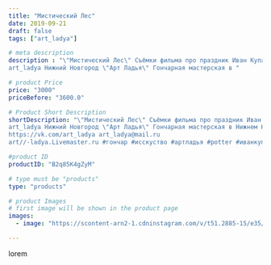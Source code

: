 ```yaml
---
title: "Мистический Лес"
date: 2019-09-21
draft: false
tags: ["art_ladya"]

# meta description
description : "\"Мистический Лес\" Съёмки фильма про праздник Иван Купала и глиняное таинство “Гончарного Дела“
art_ladya Нижний Новгород \"Арт Ладья\" Гончарная мастерская в "

# product Price
price: "3000"
priceBefore: "3600.0"

# Product Short Description
shortDescription: "\"Мистический Лес\" Съёмки фильма про праздник Иван Купала и глиняное таинство “Гончарного Дела“
art_ladya Нижний Новгород \"Арт Ладья\" Гончарная мастерская в Нижнем Новгороде. Изготовление керамики и мастер//-классы по обучению. 
https://vk.com/art_ladya art_ladya@mail.ru 
art//-ladya.Livemaster.ru #гончар #исскуство #артладья #potter #иванкупала #керамикаручнаяработа #гончарнаямастерская #керамиканазаказ #handmade #гончар #керамика  #щёлоковскийхутор #dishes #decor #ceramicar #историческаяреконструкция #claygoods #фестиваль #medieval #ceramic #design #artladya #нижнийновгород #ceramicart #фильм #съёмкифильма #гончаноедело #гончарныйкруг #clay #авторскаякерамика"

#product ID
productID: "B2q85K4gZyM"

# type must be "products"
type: "products"

# product Images
# first image will be shown in the product page
images:
  - image: "https://scontent-arn2-1.cdninstagram.com/v/t51.2885-15/e35/69168256_146143533286233_7056616977314503903_n.jpg?se=7&tp=1&_nc_ht=scontent-arn2-1.cdninstagram.com&_nc_cat=109&_nc_ohc=y25l89pW0poAX_HnKal&ccb=7-4&oh=a74641bfb0965b626622484a081cc0bf&oe=60851D6C&_nc_sid=86f79a&ig_cache_key=MjEzNzc4ODc4NDYyNjk5ODQxMg%3D%3D.2-ccb7-4"

---
```

lorem
